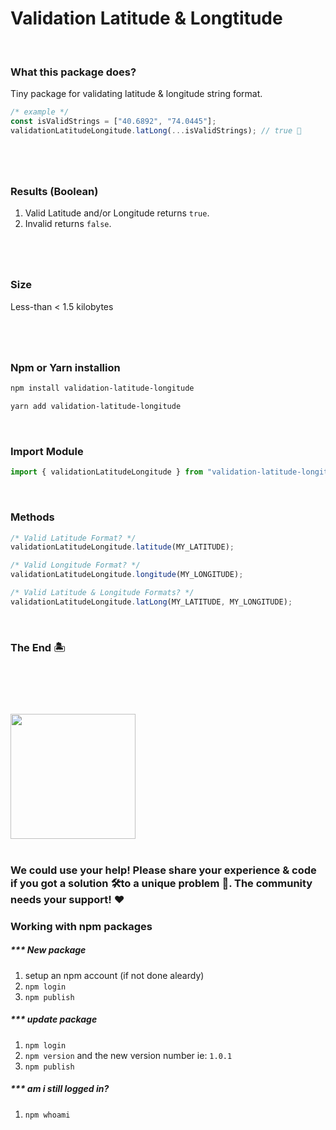 # Validation Latitude & Longtitude

<br>

### What this package does?

Tiny package for validating latitude & longitude string format.

```js
/* example */
const isValidStrings = ["40.6892", "74.0445"];
validationLatitudeLongitude.latLong(...isValidStrings); // true 🗽
```

#

<br>

### Results (Boolean)

1. Valid Latitude and/or Longitude returns `true`.
2. Invalid returns `false`.

#

<br>

### Size

Less-than < 1.5 kilobytes

#

<br>

### Npm or Yarn installion

```bash
npm install validation-latitude-longitude

yarn add validation-latitude-longitude
```

<br>

### Import Module

```js
import { validationLatitudeLongitude } from "validation-latitude-longitude";
```

<br>

### Methods

```js
/* Valid Latitude Format? */
validationLatitudeLongitude.latitude(MY_LATITUDE);

/* Valid Longitude Format? */
validationLatitudeLongitude.longitude(MY_LONGITUDE);

/* Valid Latitude & Longitude Formats? */
validationLatitudeLongitude.latLong(MY_LATITUDE, MY_LONGITUDE);
```

<br>

### The End 🏝️

#

<br>
<br>
<br>

<img src="https://upload.wikimedia.org/wikipedia/commons/thumb/d/db/Npm-logo.svg/1200px-Npm-logo.svg.png" width=200>

<br>
<br>

### We could use your help! Please share your experience & code if you got a solution 🛠️to a unique problem 🚀. The community needs your support! ❤️

### Working with npm packages

##### \*\*\* New package

1. setup an npm account (if not done aleardy)
2. `npm login`
3. `npm publish`

##### \*\*\* update package

1. `npm login`
2. `npm version` and the new version number ie: `1.0.1`
3. `npm publish`

##### \*\*\* am i still logged in?

1. `npm whoami`

#
